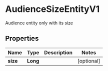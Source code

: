 

# AudienceSizeEntityV1

Audience entity only with its size

## Properties

| Name | Type | Description | Notes |
|------------ | ------------- | ------------- | -------------|
|**size** | **Long** |  |  [optional] |



